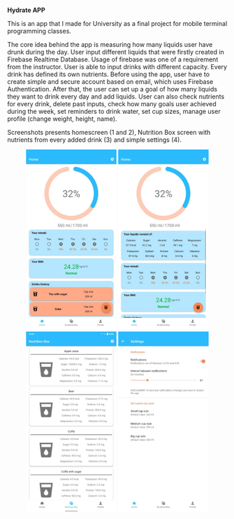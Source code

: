 **Hydrate APP**

This is an app that I made for University as a final project for mobile terminal programming classes. 

The core idea behind the app is measuring how many liquids user have drunk during the day. User input different liquids that were firstly created in Firebase Realtime Database. Usage of firebase was one of a requirement from the instructor. User is able to input drinks with different capacity. Every drink has defined its own nutrients. Before using the app, user have to create simple and secure account based on email, which uses Firebase Authentication. After that, the user can set up a goal of how many liquids they want to drink every day and add liquids. User can also check nutrients for every drink, delete past inputs, check how many goals user achieved during the week, set reminders to drink water, set cup sizes, manage user profile (change weight, height, name).

Screenshots presents homescreen (1 and 2), Nutrition Box screen with nutrients from every added drink (3) and simple settings (4).

<div align="center"><img src="Screenshots/1.jpg" width="207" height="414"> <img src="Screenshots/2.jpg" width="207" height="414"></div>
<div align="center"><img src="Screenshots/3.jpg" width="207" height="414"> <img src="Screenshots/4.jpg" width="207" height="414"></div>
